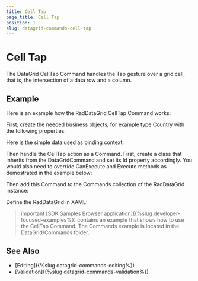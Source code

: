 ```yaml
---
title: Cell Tap
page_title: Cell Tap
position: 1
slug: datagrid-commands-cell-tap
---
```


# Cell Tap

The DataGrid CellTap Command handles the Tap gesture over a grid cell, that is, the intersection of a data row and a column.

## Example

Here is an example how the RadDataGrid CellTap Command works:

First, create the needed business objects, for example type Country with the following properties:

<snippet id='datagrid-commands-celltap-businessobject'/>

Here is the simple data used as binding context:

<snippet id='datagrid-commands-celltap-data'/>

Then handle the CellTap action as a Command. First, create a class that inherits from the DataGridCommand and set its Id property accordingly.
You would also need to override CanExecute and Execute methods as demostrated in the example below:

<snippet id='datagrid-commands-celltap'/>

Then add this Command to the Commands collection of the RadDataGrid instance:

<snippet id='datagrid-commands-cetttap-add'/>

Define the RadDataGrid in XAML:

<snippet id='datagrid-commands-celltap-xaml'/>

>important [SDK Samples Browser application]({%slug developer-focused-examples%}) contains an example that shows how to use the CellTap Command. The Commands example is located in the DataGrid/Commands folder.

## See Also

- [Editing]({%slug datagrid-commands-editing%})
- [Validation]({%slug datagrid-commands-validation%})